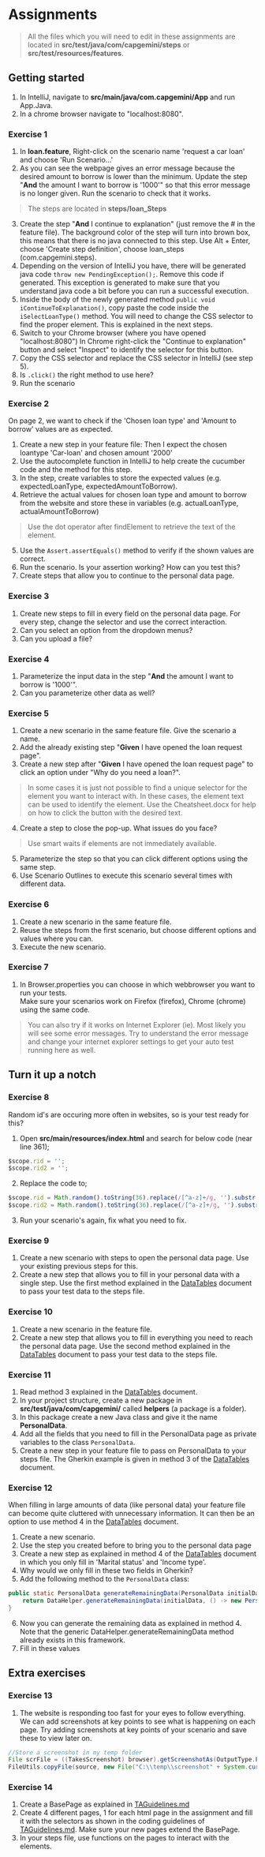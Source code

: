 # Assignments

> All the files which you will need to edit in these assignments are located in **src/test/java/com/capgemini/steps** or **src/test/resources/features**.

## Getting started

1. In IntelliJ, navigate to **src/main/java/com.capgemini/App** and run App.Java.
2. In a chrome browser navigate to "localhost:8080".

### Exercise 1

 1. In **loan.feature**, Right-click on the scenario name 'request a car loan' and choose 'Run Scenario...'
 2. As you can see the webpage gives an error message because the desired amount to borrow is lower than the minimum. 
    Update the step "**And** the amount I want to borrow is '1000'" so that this error message is no longer given. Run the scenario to check that it works.
> The steps are located in **steps/loan_Steps**
 3. Create the step "**And** I continue to explanation" (just remove the # in the feature file). The background color of the step will turn into brown box, this means that there is no java connected to this step. 
    Use Alt + Enter, choose 'Create step definition', choose loan_steps (com.capgemini.steps).
 4. Depending on the version of IntelliJ you have, there will be generated java code `throw new PendingException();`. Remove this code if generated. This exception is generated to make sure that you understand java code a bit before you can run a successful execution.
 5. Inside the body of the newly generated method `public void iContinueToExplanation()`, copy paste the code inside the `iSelectLoanType()` method. You will need to change the CSS selector to find the proper element. This is explained in the next steps.
 6. Switch to your Chrome browser (where you have opened "localhost:8080")
    In Chrome right-click the "Continue to explanation" button and select "Inspect" to identify the selector for this button.
 7. Copy the CSS selector and replace the CSS selector in IntelliJ (see step 5).
 8. Is `.click()` the right method to use here?
 9. Run the scenario

### Exercise 2

On page 2, we want to check if the 'Chosen loan type' and 'Amount to borrow' values are as expected.

1. Create a new step in your feature file: Then I expect the chosen loantype 'Car-loan' and chosen amount '2000'
2. Use the autocomplete function in IntelliJ to help create the cucumber code and the method for this step.
3. In the step, create variables to store the expected values (e.g. expectedLoanType, expectedAmountToBorrow).
4. Retrieve the actual values for chosen loan type and amount to borrow from the website and store these in variables (e.g. actualLoanType, actualAmountToBorrow)
> Use the dot operator after findElement to retrieve the text of the element.
5. Use the `Assert.assertEquals()` method to verify if the shown values are correct.
6. Run the scenario. Is your assertion working? How can you test this?
7. Create steps that allow you to continue to the personal data page.

### Exercise 3

1. Create new steps to fill in every field on the personal data page. For every step, change the selector and use the correct interaction.
2. Can you select an option from the dropdown menus?
3. Can you upload a file?

### Exercise 4

1. Parameterize the input data in the step "**And** the amount I want to borrow is '1000'".
2. Can you parameterize other data as well?

### Exercise 5

1. Create a new scenario in the same feature file. Give the scenario a name.
2. Add the already existing step "**Given** I have opened the loan request page".
3. Create a new step after "**Given** I have opened the loan request page" to click an option under "Why do you need a loan?".
> In some cases it is just not possible to find a unique selector for the element you want to interact with. In these cases, the element text can be used to identify the element. Use the Cheatsheet.docx for help on how to click the button with the desired text.
4. Create a step to close the pop-up. What issues do you face?
> Use smart waits if elements are not immediately available.
5. Parameterize the step so that you can click different options using the same step.
6. Use Scenario Outlines to execute this scenario several times with different data.

### Exercise 6

1. Create a new scenario in the same feature file.
2. Reuse the steps from the first scenario, but choose different options and values where you can.
3. Execute the new scenario.

### Exercise 7

1. In Browser.properties you can choose in which webbrowser you want to run your tests.  
   Make sure your scenarios work on Firefox (firefox), Chrome (chrome) using the same code.
> You can also try if it works on Internet Explorer (ie). Most likely you will see some error messages. Try to understand the error message and change your internet explorer settings to get your auto test running here as well.


## Turn it up a notch

### Exercise 8

Random id's are occuring more often in websites, so is your test ready for this?

1. Open **src/main/resources/index.html** and search for below code (near line 361);
```javascript
$scope.rid = '';
$scope.rid2 = '';
```
2. Replace the code to;
```javascript
$scope.rid = Math.random().toString(36).replace(/[^a-z]+/g, '').substr(2, 10) + ':';
$scope.rid2 = Math.random().toString(36).replace(/[^a-z]+/g, '').substr(2, 10) + ':';
```
3. Run your scenario's again, fix what you need to fix.

### Exercise 9

1. Create a new scenario with steps to open the personal data page. Use your existing previous steps for this.
2. Create a new step that allows you to fill in your personal data with a single step. Use the first method explained in the [DataTables](https://academy.capgemini.nl/blog/different-methods-implement-cucumber-data-tables-java) document to pass your test data to the steps file.

### Exercise 10

1. Create a new scenario in the feature file. 
2. Create a new step that allows you to fill in everything you need to reach the personal data page. Use the second method explained in the [DataTables](https://academy.capgemini.nl/blog/different-methods-implement-cucumber-data-tables-java) document to pass your test data to the steps file.


### Exercise 11

1. Read method 3 explained in the [DataTables](https://academy.capgemini.nl/blog/different-methods-implement-cucumber-data-tables-java) document.
2. In your project structure, create a new package in **src/test/java/com/capgemini/** called **helpers** (a package is a folder).
3. In this package create a new Java class and give it the name **PersonalData**.
4. Add all the fields that you need to fill in the PersonalData page as private variables to the class `PersonalData`.
5. Create a new step in your feature file to pass on PersonalData to your steps file. The Gherkin example is given in method 3 of the [DataTables](https://academy.capgemini.nl/blog/different-methods-implement-cucumber-data-tables-java) document.

### Exercise 12

When filling in large amounts of data (like personal data) your feature file can become quite cluttered with unnecessary information. It can then be an option to use method 4 in the [DataTables](https://academy.capgemini.nl/blog/different-methods-implement-cucumber-data-tables-java) document.

1. Create a new scenario.
2. Use the step you created before to bring you to the personal data page
3. Create a new step as explained in method 4 of the [DataTables](https://academy.capgemini.nl/blog/different-methods-implement-cucumber-data-tables-java) document in which you only fill in 'Marital status' and 'Income type'.
4. Why would we only fill in these two fields in Gherkin?
5. Add the following method to the `PersonalData` class:
```java
public static PersonalData generateRemainingData(PersonalData initialData) {
    return DataHelper.generateRemainingData(initialData, () -> new PersonalData());
}
```
6. Now you can generate the remaining data as explained in method 4. Note that the generic DataHelper.generateRemainingData method already exists in this framework.
7. Fill in these values

## Extra exercises

### Exercise 13

1. The website is responding too fast for your eyes to follow everything. 
   We can add screenshots at key points to see what is happening on each page. 
   Try adding screenshots at key points of your scenario and save these to view later on.
```java 
//Store a screenshot in my temp folder
File scrFile = ((TakesScreenshot) browser).getScreenshotAs(OutputType.FILE);
FileUtils.copyFile(source, new File("C:\\temp\\screenshot" + System.currentTimeMillis() + ".jpg"));
```

### Exercise 14

1. Create a BasePage as explained in [TAGuidelines.md](TAGuidelines.md)
2. Create 4 different pages, 1 for each html page in the assignment and fill it with the selectors as shown in the coding guidelines of [TAGuidelines.md](TAGuidelines.md). 
   Make sure your new pages extend the BasePage.
3. In your steps file, use functions on the pages to interact with the elements.
